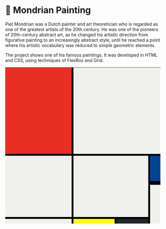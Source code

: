 # 🎨 Mondrian Painting

<p> Piet Mondrian was a Dutch painter and art theoretician who is regarded as one of the greatest artists of the 20th century. He was one of the pioneers of 20th-century abstract art, as he changed his artistic direction from figurative painting to an increasingly abstract style, until he reached a point where his artistic vocabulary was reduced to simple geometric elements. </p>

The project shows one of his famous paintings. It was developed in HTML and CSS, using techniques of FlexBox and Grid. 

<img src="https://github.com/rharcosta/mondrian-project/blob/main/mondrian-painting.png" />
